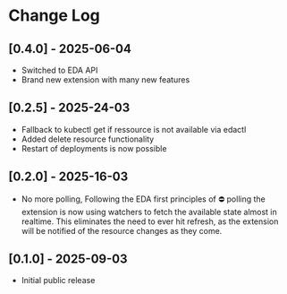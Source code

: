 # Change Log

## [0.4.0] - 2025-06-04
- Switched to EDA API
- Brand new extension with many new features

## [0.2.5] - 2025-24-03
- Fallback to kubectl get if ressource is not available via edactl
- Added delete resource functionality
- Restart of deployments is now possible

## [0.2.0] - 2025-16-03
- No more polling, Following the EDA first principles of ⛔ polling the extension is now using watchers to fetch the available state almost in realtime. This eliminates the need to ever hit refresh, as the extension will be notified of the resource changes as they come.

## [0.1.0] - 2025-09-03
- Initial public release
